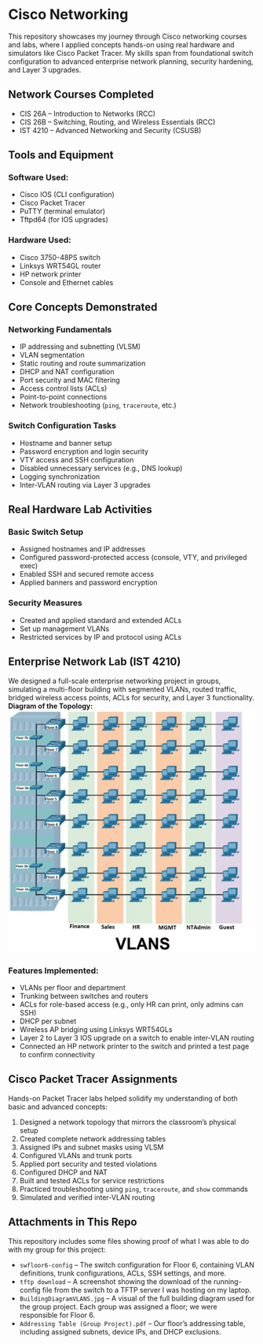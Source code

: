 # Cisco Networking
This repository showcases my journey through Cisco networking courses and labs, where I applied concepts hands-on using real hardware and simulators like Cisco Packet Tracer. My skills span from foundational switch configuration to advanced enterprise network planning, security hardening, and Layer 3 upgrades.
## Network Courses Completed
- CIS 26A – Introduction to Networks (RCC)
- CIS 26B – Switching, Routing, and Wireless Essentials (RCC)
- IST 4210 – Advanced Networking and Security (CSUSB)
## Tools and Equipment
### Software Used:
- Cisco IOS (CLI configuration)
- Cisco Packet Tracer
- PuTTY (terminal emulator)
- Tftpd64 (for IOS upgrades)
### Hardware Used:
- Cisco 3750-48PS switch
- Linksys WRT54GL router
- HP network printer
- Console and Ethernet cables
## Core Concepts Demonstrated
### Networking Fundamentals
- IP addressing and subnetting (VLSM)
- VLAN segmentation
- Static routing and route summarization
- DHCP and NAT configuration
- Port security and MAC filtering
- Access control lists (ACLs)
- Point-to-point connections
- Network troubleshooting (`ping`, `traceroute`, etc.)
### Switch Configuration Tasks
- Hostname and banner setup
- Password encryption and login security
- VTY access and SSH configuration
- Disabled unnecessary services (e.g., DNS lookup)
- Logging synchronization
- Inter-VLAN routing via Layer 3 upgrades
## Real Hardware Lab Activities
### Basic Switch Setup
- Assigned hostnames and IP addresses
- Configured password-protected access (console, VTY, and privileged exec)
- Enabled SSH and secured remote access
- Applied banners and password encryption
### Security Measures
- Created and applied standard and extended ACLs
- Set up management VLANs
- Restricted services by IP and protocol using ACLs
## Enterprise Network Lab (IST 4210)
We designed a full-scale enterprise networking project in groups, simulating a multi-floor building with segmented VLANs, routed traffic, bridged wireless access points, ACLs for security, and Layer 3 functionality.
**Diagram of the Topology:**  
![A building diagram of Cisco switches connected to each other using VLANs](BuildingDiagramVLANS.jpg)
### Features Implemented:
- VLANs per floor and department
- Trunking between switches and routers
- ACLs for role-based access (e.g., only HR can print, only admins can SSH)
- DHCP per subnet
- Wireless AP bridging using Linksys WRT54GLs
- Layer 2 to Layer 3 IOS upgrade on a switch to enable inter-VLAN routing
- Connected an HP network printer to the switch and printed a test page to confirm connectivity
## Cisco Packet Tracer Assignments
Hands-on Packet Tracer labs helped solidify my understanding of both basic and advanced concepts:
1. Designed a network topology that mirrors the classroom’s physical setup
2. Created complete network addressing tables
3. Assigned IPs and subnet masks using VLSM
4. Configured VLANs and trunk ports
5. Applied port security and tested violations
6. Configured DHCP and NAT
7. Built and tested ACLs for service restrictions
8. Practiced troubleshooting using `ping`, `traceroute`, and `show` commands
9. Simulated and verified inter-VLAN routing
## Attachments in This Repo
This repository includes some files showing proof of what I was able to do with my group for this project:
- `swfloor6-config` – The switch configuration for Floor 6, containing VLAN definitions, trunk configurations, ACLs, SSH settings, and more.
- `tftp download` – A screenshot showing the download of the running-config file from the switch to a TFTP server I was hosting on my laptop.
- `BuildingDiagramVLANS.jpg` – A visual of the full building diagram used for the group project. Each group was assigned a floor; we were responsible for Floor 6.
- `Addressing Table (Group Project).pdf` – Our floor’s addressing table, including assigned subnets, device IPs, and DHCP exclusions.
